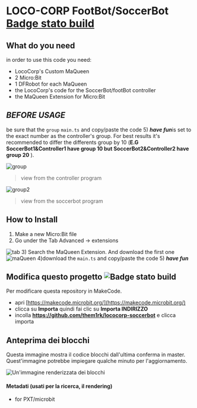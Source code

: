 # LOCO-CORP FootBot/SoccerBot [Badge stato build](https://github.com/them1rk/lococorp-soccerbot/workflows/MakeCode/badge.svg)

## What do you need
in order to use this code you need:
- LocoCorp's Custom MaQueen
- 2 Micro:Bit
- 1 DFRobot for each MaQueen
- the LocoCorp's code for the SoccerBot/footBot controller
- the MaQueen Extension for Micro:Bit

## **_BEFORE USAGE_**
be sure that the `group` `main.ts` and copy/paste the code
5) ***have fun***is set to the exact number as the controller's group. For best results it's recommended to differ the differents group by 10 (__E.G SoccerBot1&Controller1 have group 10 but SoccerBot2&Controller2 have group 20__ ).

![group](https://github.com/them1rk/lococorp-soccerbot/raw/master/.github/makecode/group.png) 
>view from the controller program

![group2](https://github.com/them1rk/lococorp-soccerbot/raw/master/.github/makecode/group2.png)

>view from the soccerbot program

## How to Install

1) Make a new Micro:Bit file
2) Go under the Tab Advanced -> extensions

![tab](https://github.com/them1rk/lococorp-soccerbot/raw/master/.github/makecode/extensionTab.png)
3) Search the MaQueen Extension. And download the first one
![maQueen](https://github.com/them1rk/lococorp-soccerbot/raw/master/.github/makecode/maQueenExtension.png)
4)download the `main.ts` and copy/paste the code
5) ***have fun***

## Modifica questo progetto ![Badge stato build](https://github.com/them1rk/lococorp-soccerbot/workflows/MakeCode/badge.svg)

Per modificare questa repository in MakeCode.

* apri [https://makecode.microbit.org/](https://makecode.microbit.org/)
* clicca su **Importa** quindi fai clic su **Importa INDIRIZZO**
* incolla **https://github.com/them1rk/lococorp-soccerbot** e clicca importa

## Anteprima dei blocchi

Questa immagine mostra il codice blocchi dall'ultima conferma in master.
Quest'immagine potrebbe impiegare qualche minuto per l'aggiornamento.

![Un'immagine renderizzata dei blocchi](https://github.com/them1rk/lococorp-soccerbot/raw/master/.github/makecode/blocks.png)

#### Metadati (usati per la ricerca, il rendering)

* for PXT/microbit
<script src="https://makecode.com/gh-pages-embed.js"></script><script>makeCodeRender("{{ site.makecode.home_url }}", "{{ site.github.owner_name }}/{{ site.github.repository_name }}");</script>
